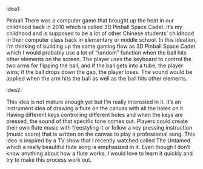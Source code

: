 idea1:

Pinball
There was a computer game that brought up the heat in our childhood back in 2010 which is called 3D Pinball Space Cadet. It’s my childhood and is supposed to be a lot of other Chinese students’ childhood in their computer class back in elementary or middle school.
In this ideation, I’m thinking of building up the same gaming flow as 3D Pinball Space Cadet which I would probably use a lot of “random” function when the ball hits other elements on the screen. The player uses the keyboard to control the two arms for flipping the ball, and if the ball gets into a tube, the player wins; if the ball drops down the gap, the player loses. The sound would be applied when the arm hits the ball as well as the ball hits other elements. 


idea2:

This idea is not mature enough yet but I’m really interested in it. It’s an instrument idea of drawing a flute on the canvas with all the holes on it. Having different keys controlling different holes and when the keys are pressed, the sound of that specific tone comes out. Players could create their own flute music with freestyling it or follow a key pressing instruction (music score) that is written on the canvas to play a professional song.
This idea is inspired by a TV show that I recently watched called The Untamed which a really beautiful flute song is emphasized in it. Even though I don’t know anything about how a flute works, I would love to learn it quickly and try to make this process work out.
